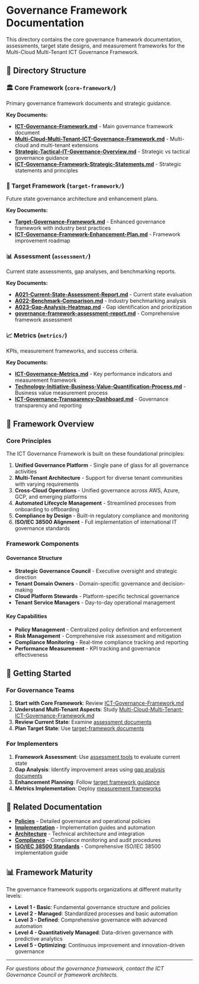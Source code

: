 # Governance Framework Documentation

This directory contains the core governance framework documentation, assessments, target state designs, and measurement frameworks for the Multi-Cloud Multi-Tenant ICT Governance Framework.

## 📁 Directory Structure

### 🏛️ Core Framework (`core-framework/`)
Primary governance framework documents and strategic guidance.

**Key Documents:**
- **[ICT-Governance-Framework.md](core-framework/ICT-Governance-Framework.md)** - Main governance framework document
- **[Multi-Cloud-Multi-Tenant-ICT-Governance-Framework.md](core-framework/Multi-Cloud-Multi-Tenant-ICT-Governance-Framework.md)** - Multi-cloud and multi-tenant extensions
- **[Strategic-Tactical-IT-Governance-Overview.md](core-framework/Strategic-Tactical-IT-Governance-Overview.md)** - Strategic vs tactical governance guidance
- **[ICT-Governance-Framework-Strategic-Statements.md](core-framework/ICT-Governance-Framework-Strategic-Statements.md)** - Strategic statements and principles

### 🎯 Target Framework (`target-framework/`)
Future state governance architecture and enhancement plans.

**Key Documents:**
- **[Target-Governance-Framework.md](target-framework/Target-Governance-Framework.md)** - Enhanced governance framework with industry best practices
- **[ICT-Governance-Framework-Enhancement-Plan.md](target-framework/ICT-Governance-Framework-Enhancement-Plan.md)** - Framework improvement roadmap

### 📊 Assessment (`assessment/`)
Current state assessments, gap analyses, and benchmarking reports.

**Key Documents:**
- **[A021-Current-State-Assessment-Report.md](assessment/A021-Current-State-Assessment-Report.md)** - Current state evaluation
- **[A022-Benchmark-Comparison.md](assessment/A022-Benchmark-Comparison.md)** - Industry benchmarking analysis
- **[A023-Gap-Analysis-Heatmap.md](assessment/A023-Gap-Analysis-Heatmap.md)** - Gap identification and prioritization
- **[governance-framework-assessment-report.md](assessment/governance-framework-assessment-report.md)** - Comprehensive framework assessment

### 📈 Metrics (`metrics/`)
KPIs, measurement frameworks, and success criteria.

**Key Documents:**
- **[ICT-Governance-Metrics.md](metrics/ICT-Governance-Metrics.md)** - Key performance indicators and measurement framework
- **[Technology-Initiative-Business-Value-Quantification-Process.md](metrics/Technology-Initiative-Business-Value-Quantification-Process.md)** - Business value measurement process
- **[ICT-Governance-Transparency-Dashboard.md](metrics/ICT-Governance-Transparency-Dashboard.md)** - Governance transparency and reporting

## 🎯 Framework Overview

### Core Principles
The ICT Governance Framework is built on these foundational principles:

1. **Unified Governance Platform** - Single pane of glass for all governance activities
2. **Multi-Tenant Architecture** - Support for diverse tenant communities with varying requirements
3. **Cross-Cloud Operations** - Unified governance across AWS, Azure, GCP, and emerging platforms
4. **Automated Lifecycle Management** - Streamlined processes from onboarding to offboarding
5. **Compliance by Design** - Built-in regulatory compliance and monitoring
6. **ISO/IEC 38500 Alignment** - Full implementation of international IT governance standards

### Framework Components

#### Governance Structure
- **Strategic Governance Council** - Executive oversight and strategic direction
- **Tenant Domain Owners** - Domain-specific governance and decision-making
- **Cloud Platform Stewards** - Platform-specific technical governance
- **Tenant Service Managers** - Day-to-day operational management

#### Key Capabilities
- **Policy Management** - Centralized policy definition and enforcement
- **Risk Management** - Comprehensive risk assessment and mitigation
- **Compliance Monitoring** - Real-time compliance tracking and reporting
- **Performance Measurement** - KPI tracking and governance effectiveness

## 🚀 Getting Started

### For Governance Teams
1. **Start with Core Framework**: Review [ICT-Governance-Framework.md](core-framework/ICT-Governance-Framework.md)
2. **Understand Multi-Tenant Aspects**: Study [Multi-Cloud-Multi-Tenant-ICT-Governance-Framework.md](core-framework/Multi-Cloud-Multi-Tenant-ICT-Governance-Framework.md)
3. **Review Current State**: Examine [assessment documents](assessment/)
4. **Plan Target State**: Use [target-framework documents](target-framework/)

### For Implementers
1. **Framework Assessment**: Use [assessment tools](assessment/) to evaluate current state
2. **Gap Analysis**: Identify improvement areas using [gap analysis documents](assessment/)
3. **Enhancement Planning**: Follow [target framework guidance](target-framework/)
4. **Metrics Implementation**: Deploy [measurement frameworks](metrics/)

## 🔗 Related Documentation

- **[Policies](../policies/)** - Detailed governance and operational policies
- **[Implementation](../implementation/)** - Implementation guides and automation
- **[Architecture](../architecture/)** - Technical architecture and integration
- **[Compliance](../compliance/)** - Compliance monitoring and audit procedures
- **[ISO/IEC 38500 Standards](../compliance/regulatory/ISO-IEC-38500-Governance-Standards.md)** - Comprehensive ISO/IEC 38500 implementation guide

## 📊 Framework Maturity

The governance framework supports organizations at different maturity levels:

- **Level 1 - Basic**: Fundamental governance structure and policies
- **Level 2 - Managed**: Standardized processes and basic automation
- **Level 3 - Defined**: Comprehensive governance with advanced automation
- **Level 4 - Quantitatively Managed**: Data-driven governance with predictive analytics
- **Level 5 - Optimizing**: Continuous improvement and innovation-driven governance

---

*For questions about the governance framework, contact the ICT Governance Council or framework architects.*